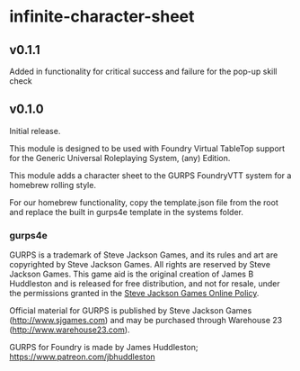 # infinite-character-sheet

## v0.1.1

Added in functionality for critical success and failure for the pop-up skill check

## v0.1.0

Initial release.

This module is designed to be used with
Foundry Virtual TableTop support for the Generic Universal Roleplaying System, (any) Edition.

This module adds a character sheet to the GURPS FoundryVTT system for a homebrew rolling style.

For our homebrew functionality, copy the template.json file from the root and replace the built in gurps4e template in the systems folder.

### gurps4e

GURPS is a trademark of Steve Jackson Games, and its rules and art are copyrighted by Steve Jackson Games. All rights are reserved by Steve Jackson Games. This game aid is the original creation of James B Huddleston and is released for free distribution, and not for resale, under the permissions granted in the <a href="http://www.sjgames.com/general/online_policy.html">Steve Jackson Games Online Policy</a>.

Official material for GURPS is published by Steve Jackson Games (http://www.sjgames.com) and may be purchased through Warehouse 23 (http://www.warehouse23.com).

GURPS for Foundry is made by James Huddleston; https://www.patreon.com/jbhuddleston
